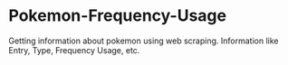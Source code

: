 # Pokemon-Frequency-Usage

Getting information about pokemon using web scraping. Information like Entry, Type, Frequency Usage, etc.

